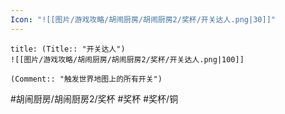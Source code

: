 ```yaml
---
Icon: "![[图片/游戏攻略/胡闹厨房/胡闹厨房2/奖杯/开关达人.png|30]]"
---
```

```ad-common-bronze-trophy
title: (Title:: "开关达人")
![[图片/游戏攻略/胡闹厨房/胡闹厨房2/奖杯/开关达人.png|100]]

(Comment:: "触发世界地图上的所有开关")
```

#胡闹厨房/胡闹厨房2/奖杯 #奖杯 #奖杯/铜
